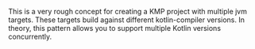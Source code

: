 This is a very rough concept for creating a KMP project with multiple jvm targets.
These targets build against different kotlin-compiler versions.
In theory, this pattern allows you to support multiple Kotlin versions concurrently.
